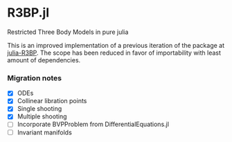 # R3BP.jl
Restricted Three Body Models in pure julia

This is an improved implementation of a previous iteration of the package at [julia-R3BP](https://github.com/Yuricst/julia-R3BP).
The scope has been reduced in favor of importability with least amount of dependencies.


### Migration notes 

- [x] ODEs
- [x] Collinear libration points
- [x] Single shooting
- [x] Multiple shooting
- [ ] Incorporate BVPProblem from DifferentialEquations.jl
- [ ] Invariant manifolds
